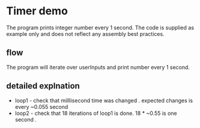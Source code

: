 # Timer demo
The program prints integer number every 1 second.
The code is supplied as example only and does not reflect any assembly best practices. 

## flow
The program will iterate over userInputs and print number every 1 second.

## detailed explnation 

* loop1 - check that milllisecond time was changed  . expected changes is every ~0.055 second
* loop2 - check that 18 iterations of loop1 is done. 18 * ~0.55 is one second .   


